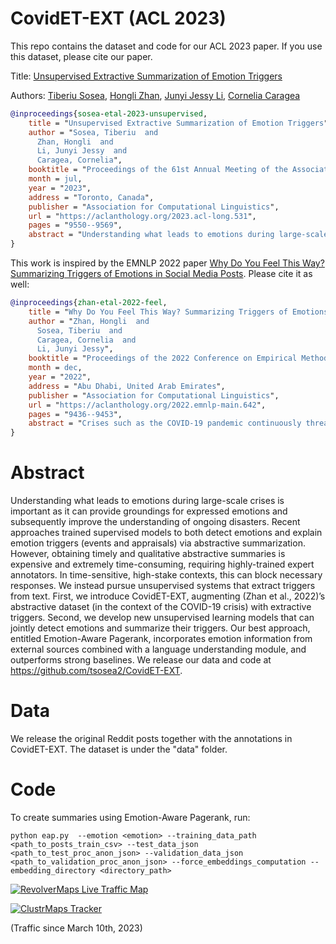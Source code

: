 # CovidET-EXT (ACL 2023)

This repo contains the dataset and code for our ACL 2023 paper. If you use this dataset, please cite our paper.

Title: <a href="https://aclanthology.org/2023.acl-long.531/">Unsupervised Extractive Summarization of Emotion Triggers</a>

Authors: <a href="https://www.tsosea.com/">Tiberiu Sosea</a>, <a href="https://honglizhan.github.io/">Hongli Zhan</a>, <a href="https://jessyli.com/">Junyi Jessy Li</a>, <a href="https://www.cs.uic.edu/~cornelia/">Cornelia Caragea</a>

```bibtex
@inproceedings{sosea-etal-2023-unsupervised,
    title = "Unsupervised Extractive Summarization of Emotion Triggers",
    author = "Sosea, Tiberiu  and
      Zhan, Hongli  and
      Li, Junyi Jessy  and
      Caragea, Cornelia",
    booktitle = "Proceedings of the 61st Annual Meeting of the Association for Computational Linguistics (Volume 1: Long Papers)",
    month = jul,
    year = "2023",
    address = "Toronto, Canada",
    publisher = "Association for Computational Linguistics",
    url = "https://aclanthology.org/2023.acl-long.531",
    pages = "9550--9569",
    abstract = "Understanding what leads to emotions during large-scale crises is important as it can provide groundings for expressed emotions and subsequently improve the understanding of ongoing disasters. Recent approaches trained supervised models to both detect emotions and explain emotion triggers (events and appraisals) via abstractive summarization. However, obtaining timely and qualitative abstractive summaries is expensive and extremely time-consuming, requiring highly-trained expert annotators. In time-sensitive, high-stake contexts, this can block necessary responses. We instead pursue unsupervised systems that extract triggers from text. First, we introduce CovidET-EXT, augmenting (Zhan et al., 2022){'}s abstractive dataset (in the context of the COVID-19 crisis) with extractive triggers. Second, we develop new unsupervised learning models that can jointly detect emotions and summarize their triggers. Our best approach, entitled Emotion-Aware Pagerank, incorporates emotion information from external sources combined with a language understanding module, and outperforms strong baselines. We release our data and code at https://github.com/tsosea2/CovidET-EXT.",
}
```

This work is inspired by the EMNLP 2022 paper <a href="https://aclanthology.org/2022.emnlp-main.642.pdf">Why Do You Feel This Way? Summarizing Triggers of Emotions in Social Media Posts</a>. Please cite it as well:

```bibtex
@inproceedings{zhan-etal-2022-feel,
    title = "Why Do You Feel This Way? Summarizing Triggers of Emotions in Social Media Posts",
    author = "Zhan, Hongli  and
      Sosea, Tiberiu  and
      Caragea, Cornelia  and
      Li, Junyi Jessy",
    booktitle = "Proceedings of the 2022 Conference on Empirical Methods in Natural Language Processing",
    month = dec,
    year = "2022",
    address = "Abu Dhabi, United Arab Emirates",
    publisher = "Association for Computational Linguistics",
    url = "https://aclanthology.org/2022.emnlp-main.642",
    pages = "9436--9453",
    abstract = "Crises such as the COVID-19 pandemic continuously threaten our world and emotionally affect billions of people worldwide in distinct ways. Understanding the triggers leading to people{'}s emotions is of crucial importance. Social media posts can be a good source of such analysis, yet these texts tend to be charged with multiple emotions, with triggers scattering across multiple sentences. This paper takes a novel angle, namely, emotion detection and trigger summarization, aiming to both detect perceived emotions in text, and summarize events and their appraisals that trigger each emotion. To support this goal, we introduce CovidET (Emotions and their Triggers during Covid-19), a dataset of {\textasciitilde}1,900 English Reddit posts related to COVID-19, which contains manual annotations of perceived emotions and abstractive summaries of their triggers described in the post. We develop strong baselines to jointly detect emotions and summarize emotion triggers. Our analyses show that CovidET presents new challenges in emotion-specific summarization, as well as multi-emotion detection in long social media posts.",
}
```

# Abstract
Understanding what leads to emotions during large-scale crises is important as it can provide groundings for expressed emotions and subsequently improve the understanding of ongoing disasters. Recent approaches trained supervised models to both detect emotions and explain emotion triggers (events and appraisals) via abstractive summarization. However, obtaining timely and qualitative abstractive summaries is expensive and extremely time-consuming, requiring highly-trained expert annotators. In time-sensitive, high-stake contexts, this can block necessary responses. We instead pursue unsupervised systems that extract triggers from text. First, we introduce CovidET-EXT, augmenting (Zhan et al., 2022)’s abstractive dataset (in the context of the COVID-19 crisis) with extractive triggers. Second, we develop new unsupervised learning models that can jointly detect emotions and summarize their triggers. Our best approach, entitled Emotion-Aware Pagerank, incorporates emotion information from external sources combined with a language understanding module, and outperforms strong baselines. We release our data and code at https://github.com/tsosea2/CovidET-EXT.

# Data
We release the original Reddit posts together with the annotations in CovidET-EXT. The dataset is under the "data" folder.

# Code
To create summaries using Emotion-Aware Pagerank, run:

```
python eap.py  --emotion <emotion> --training_data_path <path_to_posts_train_csv> --test_data_json <path_to_test_proc_anon_json> --validation_data_json <path_to_validation_proc_anon_json> --force_embeddings_computation --embedding_directory <directory_path>
```

[![RevolverMaps Live Traffic Map](http://rf.revolvermaps.com/w/3/s/a/7/0/0/ffffff/010020/aa0000/5mtpsf8i5p6.png)](https://www.revolvermaps.com/livestats/5mtpsf8i5p6/)

[![ClustrMaps Tracker](https://www.clustrmaps.com/map_v2.png?d=UGBgp9pq2WpPEFTNNkQzZuv0dgvOOMXQ1-gflu9WZFk&cl=ffffff)](https://clustrmaps.com/site/1btj3)

(Traffic since March 10th, 2023)
